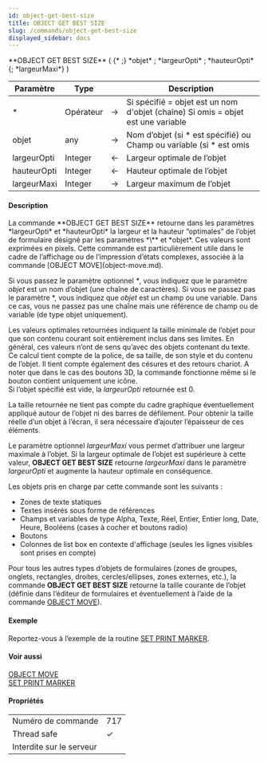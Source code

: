 ```yaml
---
id: object-get-best-size
title: OBJECT GET BEST SIZE
slug: /commands/object-get-best-size
displayed_sidebar: docs
---
```


<!--REF #_command_.OBJECT GET BEST SIZE.Syntax-->**OBJECT GET BEST SIZE** ( {* ;} *objet* ; *largeurOpti* ; *hauteurOpti* {; *largeurMaxi*} )<!-- END REF-->
<!--REF #_command_.OBJECT GET BEST SIZE.Params-->
| Paramètre | Type |  | Description |
| --- | --- | --- | --- |
| * | Opérateur | &#8594;  | Si spécifié = objet est un nom d'objet (chaîne) Si omis = objet est une variable |
| objet | any | &#8594;  | Nom d’objet (si * est spécifié) ou Champ ou variable (si * est omis |
| largeurOpti | Integer | &#8592; | Largeur optimale de l’objet |
| hauteurOpti | Integer | &#8592; | Hauteur optimale de l’objet |
| largeurMaxi | Integer | &#8594;  | Largeur maximum de l’objet |

<!-- END REF-->

#### Description 

<!--REF #_command_.OBJECT GET BEST SIZE.Summary-->La commande **OBJECT GET BEST SIZE** retourne dans les paramètres *largeurOpti* et *hauteurOpti* la largeur et la hauteur “optimales” de l’objet de formulaire désigné par les paramètres *\** et *objet*.<!-- END REF--> Ces valeurs sont exprimées en pixels. Cette commande est particulièrement utile dans le cadre de l’affichage ou de l’impression d’états complexes, associée à la commande [OBJECT MOVE](object-move.md). 

Si vous passez le paramètre optionnel *\**, vous indiquez que le paramètre *objet* est un nom d’objet (une chaîne de caractères). Si vous ne passez pas le paramètre \*, vous indiquez que *objet* est un champ ou une variable. Dans ce cas, vous ne passez pas une chaîne mais une référence de champ ou de variable (de type objet uniquement).

Les valeurs optimales retournées indiquent la taille minimale de l’objet pour que son contenu courant soit entièrement inclus dans ses limites. En général, ces valeurs n’ont de sens qu’avec des objets contenant du texte. Ce calcul tient compte de la police, de sa taille, de son style et du contenu de l’objet. Il tient compte également des césures et des retours chariot. A noter que dans le cas des boutons 3D, la commande fonctionne même si le bouton contient uniquement une icône.   
Si l’objet spécifié est vide, la *largeurOpti* retournée est 0\. 

La taille retournée ne tient pas compte du cadre graphique éventuellement appliqué autour de l’objet ni des barres de défilement. Pour obtenir la taille réelle d’un objet à l’écran, il sera nécessaire d’ajouter l’épaisseur de ces éléments. 

Le paramètre optionnel *largeurMaxi* vous permet d’attribuer une largeur maximale à l’objet. Si la largeur optimale de l’objet est supérieure à cette valeur, **OBJECT GET BEST SIZE** retourne *largeurMaxi* dans le paramètre *largeurOpti* et augmente la hauteur optimale en conséquence.

Les objets pris en charge par cette commande sont les suivants :

* Zones de texte statiques
* Textes insérés sous forme de références
* Champs et variables de type Alpha, Texte, Réel, Entier, Entier long, Date, Heure, Booléens (cases à cocher et boutons radio)
* Boutons
* Colonnes de list box en contexte d'affichage (seules les lignes visibles sont prises en compte)

Pour tous les autres types d’objets de formulaires (zones de groupes, onglets, rectangles, droites, cercles/ellipses, zones externes, etc.), la commande **OBJECT GET BEST SIZE** retourne la taille courante de l’objet (définie dans l’éditeur de formulaires et éventuellement à l’aide de la commande [OBJECT MOVE](object-move.md)).

#### Exemple 

Reportez-vous à l’exemple de la routine [SET PRINT MARKER](set-print-marker.md). 

#### Voir aussi 

[OBJECT MOVE](object-move.md)  
[SET PRINT MARKER](set-print-marker.md)  

#### Propriétés
|  |  |
| --- | --- |
| Numéro de commande | 717 |
| Thread safe | &check; |
| Interdite sur le serveur ||


